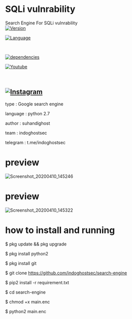 # SQLi vulnrability
Search Engine For SQLi vulnrability<br>
<a href="https://github.com/indoghostsec"><img alt="Version" src="https://img.shields.io/badge/Version-1.0-brightgreen"/></a>

<a href="https://github.com/indoghostsec"><img alt="Language" src="https://img.shields.io/badge/Language-Python-brightgreen"/></a>

<br>

<a href="https://github.com/indoghostsec"><img alt="dependencies" src="https://img.shields.io/badge/Dependencies-Python%20Search%20Engine-lightgrey"/></a>

<a href="https://youtube.com/Sumatera-2003-Utara"><img alt="Youtube" src="https://img.shields.io/badge/Youtub-IGS-orange"/></a>

<br>

<a href="https://instagram.com/imdoghos.sec"><img alt="Instagram" src="https://img.shields.io/badge/Instagram-indoghoc.sec-orange"/></a>
-----------------------------------
type : Google search engine

language : python 2.7

author : suhandighost

team : indoghostsec

telegram : t.me/indoghostsec

# preview

![Screenshot_20200410_145246](https://user-images.githubusercontent.com/63348744/78973979-273fc900-7b3b-11ea-935a-a342f4af92d5.png)

# preview 

![Screenshot_20200410_145322](https://user-images.githubusercontent.com/63348744/78973992-2c047d00-7b3b-11ea-8345-a7c78c8e652c.png)

# how to install and running

$ pkg update && pkg upgrade

$ pkg install python2

$ pkg install git

$ git clone https://github.com/indoghostsec/search-engine

$ pip2 install -r requirement.txt

$ cd search-engine

$ chmod +x main.enc

$ python2 main.enc


